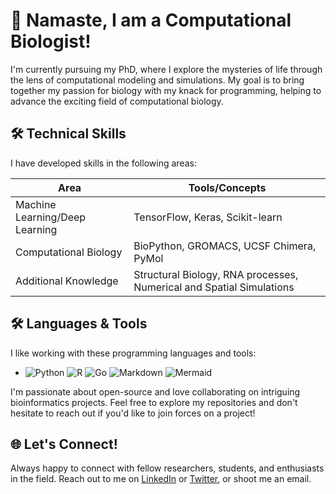 # 👋 Namaste, I am a Computational Biologist!

I'm currently pursuing my PhD, where I explore the mysteries of life through the lens of computational modeling and simulations. My goal is to bring together my passion for biology with my knack for programming, helping to advance the exciting field of computational biology.

## 🛠️ Technical Skills

I have developed skills in the following areas:

| Area                            | Tools/Concepts                                  |
| ------------------------------  |------------------------------------------------ |
| Machine Learning/Deep Learning  | TensorFlow, Keras, Scikit-learn                 |
| Computational Biology           | BioPython, GROMACS, UCSF Chimera, PyMol         |
| Additional Knowledge            | Structural Biology, RNA processes, Numerical and Spatial Simulations |

## 🛠️ Languages & Tools

I like working with these programming languages and tools:

- ![Python](https://img.shields.io/badge/-Python-3776AB?logo=python&logoColor=white) ![R](https://img.shields.io/badge/-R-276DC3?logo=r&logoColor=white) ![Go](https://img.shields.io/badge/-Go-00ADD8?logo=go&logoColor=white) ![Markdown](https://img.shields.io/badge/-Markdown-000000?logo=markdown&logoColor=white) ![Mermaid](https://img.shields.io/badge/-Mermaid-1F425F.svg)





I'm passionate about open-source and love collaborating on intriguing bioinformatics projects. Feel free to explore my repositories and don't hesitate to reach out if you'd like to join forces on a project!

## 🌐 Let's Connect!

Always happy to connect with fellow researchers, students, and enthusiasts in the field. Reach out to me on [LinkedIn](https://www.linkedin.com/in/shashank-pritam/) or [Twitter](https://twitter.com/fan_of_gpu), or shoot me an email.

<!--
shashankpritam/shashankpritam is a ✨ special ✨ repository because its `README.md` (this file) appears on your GitHub profile.
You can click the Preview link to take a look at your changes.
-->
